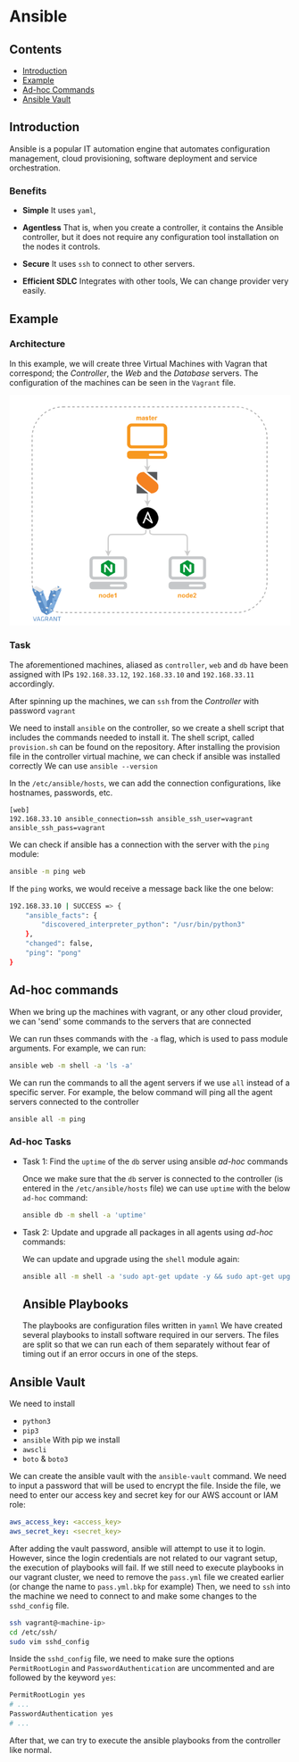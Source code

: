 # Ansible

## Contents
- [Introduction](#introduction)
- [Example](#example)
- [Ad-hoc Commands](#ad-hoc-commands)
- [Ansible Vault](#ansible-vault)

## Introduction
Ansible is a popular IT automation engine that automates configuration management, cloud provisioning, software deployment and service orchestration.
### Benefits

- **Simple**
  It uses `yaml`,

- **Agentless**
  That is, when you create a controller, it contains the Ansible controller, but it does not require any configuration tool installation on the nodes it controls.

- **Secure**
  It uses `ssh` to connect to other servers.

- **Efficient SDLC**
  Integrates with other tools, 
  We can change provider very easily.

## Example 

### Architecture
In this example, we will create three Virtual Machines with Vagran that correspond; the *Controller*, the *Web* and the *Database* servers.
The configuration of the machines can be seen in the `Vagrant` file.

![architecture](architecture.png)

### Task
The aforementioned machines, aliased as `controller`, `web` and `db` have been assigned with IPs `192.168.33.12`, `192.168.33.10` and `192.168.33.11` accordingly.

After spinning up the machines, we can `ssh` from the *Controller* with password `vagrant`

We need to install `ansible` on the controller, so we create a shell script that includes the commands needed to install it.
The shell script, called `provision.sh` can be found on the repository.
After installing the provision file in the controller virtual machine, we can check if ansible was installed correctly
We can use `ansible --version`

In the `/etc/ansible/hosts`, we can add the connection configurations, like hostnames, passwords, etc.
```
[web]
192.168.33.10 ansible_connection=ssh ansible_ssh_user=vagrant ansible_ssh_pass=vagrant
```

We can check if ansible has a connection with the server with the `ping` module:
```bash
ansible -m ping web
```
If the `ping` works, we would receive a message back like the one below:
```bash
192.168.33.10 | SUCCESS => {
    "ansible_facts": {
        "discovered_interpreter_python": "/usr/bin/python3"
    },
    "changed": false,
    "ping": "pong"
}
```

## Ad-hoc commands
When we bring up the machines with vagrant, or any other cloud provider, we can 'send' some commands to the servers that are connected 

We can run thses commands with the `-a` flag, which is used to pass module arguments.
For example, we can run:
```bash
ansible web -m shell -a 'ls -a'
```

We can run the commands to all the agent servers if we use `all` instead of a specific server.
For example, the below command will ping all the agent servers connected to the controller
```bash
ansible all -m ping
```

### Ad-hoc Tasks
- Task 1: Find the `uptime` of the `db` server using ansible *ad-hoc* commands

  Once we make sure that the `db` server is connected to the controller (is entered in the `/etc/ansible/hosts` file) we can use `uptime` with the below `ad-hoc` command:
  ```bash
  ansible db -m shell -a 'uptime'

  ```
- Task 2: Update and upgrade all packages in all agents using *ad-hoc* commands:

  We can update and upgrade using the `shell` module again:
  ```bash
  ansible all -m shell -a 'sudo apt-get update -y && sudo apt-get upgrade -y'
  ```

  ## Ansible Playbooks
  The playbooks are configuration files written in `yamnl`
  We have created several playbooks to install software required in our servers.
  The files are split so that we can run each of them separately without fear of timing out if an error occurs in one of the steps.


## Ansible Vault
  We need to install 
  - `python3`
  - `pip3`
  - `ansible`
  With pip we install
  - `awscli`
  - `boto` & `boto3`

We can create the ansible vault with the `ansible-vault` command. We need to input a password that will be used to encrypt the file.
Inside the file, we need to enter our access key and secret key for our AWS account or IAM role:
```yaml
aws_access_key: <access_key>
aws_secret_key: <secret_key>
```

After adding the vault password, ansible will attempt to use it to login.
However, since the login credentials are not related to our vagrant setup, the execution of playbooks will fail.
If we still need to execute playbooks in our vagrant cluster, we need to remove the `pass.yml` file we created earlier (or change the name to `pass.yml.bkp` for example)
Then, we need to `ssh` into the machine we need to connect to and make some changes to the `sshd_config` file.
```bash
ssh vagrant@<machine-ip>
cd /etc/ssh/
sudo vim sshd_config
```
Inside the `sshd_config` file, we need to make sure the options `PermitRootLogin` and `PasswordAuthentication` are uncommented and are followed by the keyword `yes`:
```bash
PermitRootLogin yes
# ...
PasswordAuthentication yes
# ...
```
After that, we can try to execute the ansible playbooks from the controller like normal.


